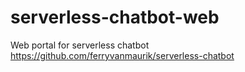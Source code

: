 # serverless-chatbot-web
Web portal for serverless chatbot
https://github.com/ferryvanmaurik/serverless-chatbot
